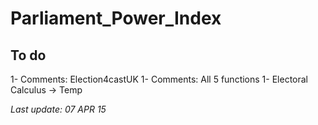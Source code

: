 Parliament_Power_Index
=======================


To do
-----

1- Comments: Election4castUK
1- Comments: All 5 functions
1- Electoral Calculus -> Temp


*Last update: 07 APR 15*